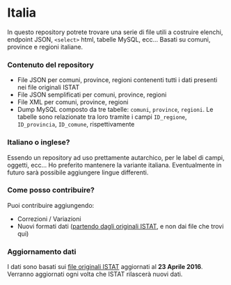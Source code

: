 # Italia

In questo repository potrete trovare una serie di file utili a costruire elenchi, endpoint JSON, `<select>` html, tabelle MySQL, ecc... Basati su comuni, province e regioni italiane.

### Contenuto del repository

* File JSON per comuni, province, regioni contenenti tutti i dati presenti nei file originali ISTAT
* File JSON semplificati per comuni, province, regioni
* File XML per comuni, province, regioni
* Dump MySQL composto da tre tabelle: `comuni`, `province`, `regioni`. Le tabelle sono relazionate tra loro tramite i campi `ID_regione`, `ID_provincia`, `ID_comune`, rispettivamente 

### Italiano o inglese?

Essendo un repository ad uso prettamente autarchico, per le label di campi, oggetti, ecc... Ho preferito mantenere la variante italiana. Eventualmente in futuro sarà possibile aggiungere lingue differenti. 

### Come posso contribuire?

Puoi contribuire aggiungendo:

* Correzioni / Variazioni
* Nuovi formati dati ([partendo dagli originali ISTAT](http://www.istat.it/it/archivio/6789), e non dai file che trovi qui)

### Aggiornamento dati

I dati sono basati sui [file originali ISTAT](http://www.istat.it/it/archivio/6789) aggiornati al **23 Aprile 2016**. Verranno aggiornati ogni volta che ISTAT rilascerà nuovi dati.

